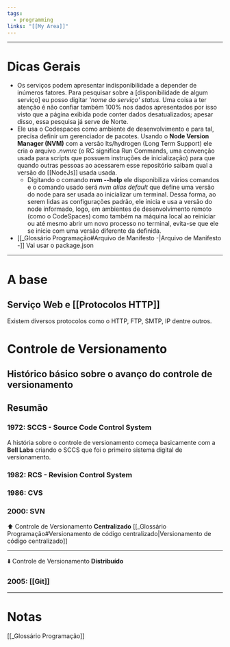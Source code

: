 ```yaml
---
tags:
  - programming
links: "[[My Area]]"
---
```

---
# Dicas Gerais
* Os serviços podem apresentar indisponibilidade a depender de inúmeros fatores. Para pesquisar sobre a [disponibilidade de algum serviço] eu posso digitar *'nome do serviço' status*. Uma coisa a ter atenção é não confiar também 100% nos dados apresentados por isso visto que a página exibida pode conter dados desatualizados; apesar disso, essa pesquisa já serve de Norte.
* Ele usa o Codespaces como ambiente de desenvolvimento e para tal, precisa definir um gerenciador de pacotes. Usando o **Node Version Manager (NVM)** com a versão lts/hydrogen (Long Term Support) ele cria o arquivo *.nvmrc* (o RC significa Run Commands, uma convenção usada para scripts que possuem instruções de inicialização) para que quando outras pessoas ao acessarem esse repositório saibam qual a versão do [[NodeJs]] usada usada.
	* Digitando o comando **nvm --help** ele disponibiliza vários comandos e o comando usado será *nvm alias default*  que define uma versão do node para ser usada ao inicializar um terminal. Dessa forma, ao serem lidas as configurações padrão, ele inicia e usa a versão do node informado, logo, em ambientes de desenvolvimento remoto (como o CodeSpaces) como também na máquina local ao reiniciar ou até mesmo abrir um novo processo no terminal, evita-se que ele se inicie com uma versão diferente da definida.
* [[_Glossário Programação#Arquivo de Manifesto -|Arquivo de Manifesto -]] Vai usar o package.json 

---

 # A base
 ## Serviço Web e [[Protocolos HTTP]]

 Existem diversos protocolos como o HTTP, FTP, SMTP, IP dentre outros.
 

# Controle de Versionamento
## Histórico básico sobre o avanço do controle de versionamento

## Resumão
### 1972: SCCS - Source Code Control System
A história sobre o controle de versionamento começa basicamente com a **Bell Labs** criando o SCCS que foi o primeiro sistema digital de versionamento.

### 1982: RCS - Revision Control System
### 1986: CVS
### 2000: SVN

⬆️ Controle de Versionamento **Centralizado** [[_Glossário Programação#Versionamento de código centralizado|Versionamento de código centralizado]] 

---

⬇️ Controle de Versionamento **Distribuído** 
### 2005: [[Git]]



---
# Notas
[[_Glossário Programação]]


